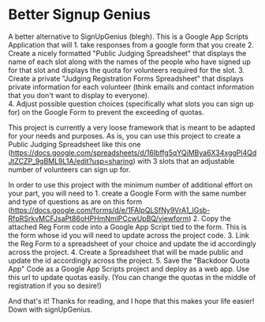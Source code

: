 # Better Signup Genius
 
A better alternative to SignUpGenius (blegh). This is a Google App Scripts Application that will 
    1. take responses from a google form that you create
    2. Create a nicely formatted "Public Judging Spreadsheet" that displays the name of each slot along with the names of the people who have signed up for that slot and displays        the quota for volunteers required for the slot.
    3. Create a private "Judging Registration Forms Spreadsheet" that displays private information for each volunteer (think emails and contact information that you don't want to        display to everyone).  
    4. Adjust possible question choices (specifically what slots you can sign up for) on the Google Form to prevent the exceeding of quotas.
    
This project is currently a very loose framework that is meant to be adapted for your needs and purposes. 
As is, you can use this project to create a Public Judging Spreadsheet like this one (https://docs.google.com/spreadsheets/d/16Ibffg5qYQiMBya6X34xggPl4QdJtZCZP_9gBML9L1A/edit?usp=sharing) with 3 slots that an adjustable number of volunteers can sign up for.

In order to use this project with the minimum number of additional effort on your part, you will need to 
    1. create a Google Form with the same number and type of questions as are on this form (https://docs.google.com/forms/d/e/1FAIpQLSfNy9VrA1_lGsb-RfpRSrkvMCFJsaPt86oHPHmNmlPCcwUpBQ/viewform)
    2. Copy the attached Reg Form code into a Google App Script tied to the form. This is the form whose id you will need to update across the project code.
    3. Link the Reg Form to a spreadsheet of your choice and update the id accordingly across the project.
    4. Create a Spreadsheet that will be made public and update the id accordingly across the project.
    5. Save the "Backdoor Quota App" Code as a Google App Scripts project and deploy as a web app. Use this url to update quotas easily. (You can change the quotas in the middle          of registration if you so desire!) 
    
And that's it! Thanks for reading, and I hope that this makes your life easier! Down with signUpGenius.
